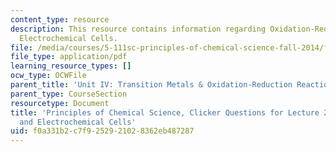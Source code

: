 ```yaml
---
content_type: resource
description: This resource contains information regarding Oxidation-Reduction and
  Electrochemical Cells.
file: /media/courses/5-111sc-principles-of-chemical-science-fall-2014/f0a331b2c7f9252921028362eb487287_MIT5_111F14_Lec25Clkr.pdf
file_type: application/pdf
learning_resource_types: []
ocw_type: OCWFile
parent_title: 'Unit IV: Transition Metals & Oxidation-Reduction Reactions'
parent_type: CourseSection
resourcetype: Document
title: 'Principles of Chemical Science, Clicker Questions for Lecture 25: Oxidation-Reduction
  and Electrochemical Cells'
uid: f0a331b2-c7f9-2529-2102-8362eb487287
---
```

